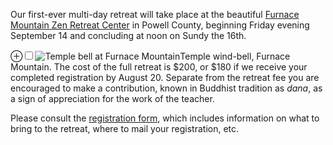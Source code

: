 Our first-ever multi-day retreat will take place at the beautiful <a href="http://www.furnacemountainzen.org/" target = "_blank">Furnace Mountain Zen Retreat Center</a> in Powell County, beginning Friday evening September 14 and concluding at noon on Sundy the 16th.<!-- more -->

<label for="mn-bell" class="margin-toggle">&#8853;</label><input type="checkbox" id="mn-bell" class="margin-toggle"/><span class="marginnote"><img src="/images/temple_bell.jpg" alt="Temple bell at Furnace Mountain" />Temple wind-bell, Furnace Mountain.</span>
The cost of the full retreat is $200, or $180 if we receive your completed registration by August 20.  Separate from the retreat fee you are encouraged to make a contribution, known in Buddhist tradition as *dana*, as a sign of appreciation for the work of the teacher.

Please consult the <a href="/documents/LZC_Retreat_2018-09-14.pdf" target = "_blank">registration form</a>, which includes information on what to bring to the retreat, where to mail your registration, etc.